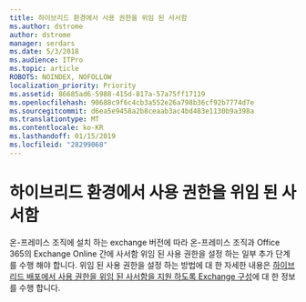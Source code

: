 ```yaml
---
title: 하이브리드 환경에서 사용 권한을 위임 된 사서함
ms.author: dstrome
author: dstrome
manager: serdars
ms.date: 5/3/2018
ms.audience: ITPro
ms.topic: article
ROBOTS: NOINDEX, NOFOLLOW
localization_priority: Priority
ms.assetid: 86685ad6-5988-415d-817a-57a75ff17119
ms.openlocfilehash: 90688c9f6c4cb3a552e26a798b36cf92b7774d7e
ms.sourcegitcommit: d6ea5e9458a2b8ceaab3ac4bd483e1130b9a398a
ms.translationtype: MT
ms.contentlocale: ko-KR
ms.lasthandoff: 01/15/2019
ms.locfileid: "28299068"
---
```

# <a name="delegated-mailbox-permissions-in-a-hybrid-environment"></a>하이브리드 환경에서 사용 권한을 위임 된 사서함

온-프레미스 조직에 설치 하는 exchange 버전에 따라 온-프레미스 조직과 Office 365의 Exchange Online 간에 사서함 위임 된 사용 권한을 설정 하는 일부 추가 단계를 수행 해야 합니다. 위임 된 사용 권한을 설정 하는 방법에 대 한 자세한 내용은 [하이브리드 배포에서 사용 권한을 위임 된 사서함을 지원 하도록 Exchange 구성](https://technet.microsoft.com/en-us/library/mt784505%28v=exchg.150%29.aspx)에 대 한 정보를 수행 합니다.
  

